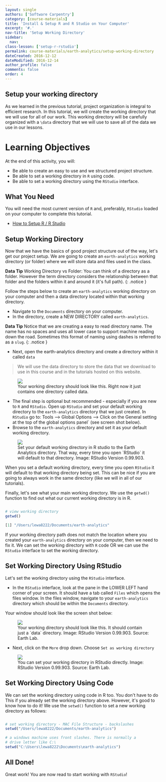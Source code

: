 ```yaml
---
layout: single
authors: ['Software Carpentry']
category: [course-materials]
title: 'Install & Setup R and R Studio on Your Computer'
excerpt: '#.'
nav-title: 'Setup Working Directory'
sidebar:
  nav:
class-lesson: ['setup-r-rstudio']
permalink: course-materials/earth-analytics/setup-working-directory
dateCreated: 2016-12-12
dateModified: 2016-12-14
author_profile: false
comments: false
order: 4
---
```



## Setup your working directory

As we learned in the previous tutorial, project organization is integral to
efficient research. In this tutorial, we will create the working directory that
we will use for all of our work. This working directory will be carefully
organized with a `\data` directory that we will use to save all of the data we
use in our lessons.

<div class='notice--success' markdown="1">

# Learning Objectives
At the end of this activity, you will:

* Be able to create an easy to use and we structured project structure.
* Be able to set a working directory in `R` using code.
* Be able to set a working directory using the `RStudio` interface.

## What You Need

You will need the most current version of `R` and, preferably, `RStudio` loaded on
your computer to complete this tutorial.

* [How to Setup R / R Studio](/course-materials/setup-r-rstudio)

</div>


## Setup Working Directory

Now that we have the basics of good project structure out of the way, let's get
our project setup. We are going to create an `earth-analytics` working directory
(or folder) where we will store data and files used in the class.

<i class="fa fa-star"></i> **Data Tip** Working Directory vs Folder: You can think
of a directory as a folder. However the term directory considers the relationship
between that folder and the folders within it and around it (it's full path).
{: .notice }

Follow the steps below to create an `earth-analytics` working directory on your
computer and then a data directory located within that working directory.

* Navigate to the `Documents` directory on your computer.
* In the directory, create a NEW DIRECTORY called `earth-analytics`.

<i class="fa fa-star"></i> **Data Tip** Notice that we are creating a easy to
read directory name. The name has no spaces and uses all lower case to support
machine reading down the road. Sometimes this format of naming using dashes is
referred to as a `slug`.
{: .notice }

* Next, open the earth-analytics directory and create a directory within it
called `data`

> We will use the data directory to store the data that we download to use in
> this course and in the tutorials hosted on this website.



<figure>
	<a href="{{ site.url }}/images/course-materials/earth-analytics/setup-r-rstudio/working-dir-os.png">
	<img src="{{ site.url }}/images/course-materials/earth-analytics/setup-r-rstudio/working-dir-os.png"></a>
	<figcaption> Your working directory should look like this. Right now it just
	contains one directory called data.
	</figcaption>
</figure>

* The final step is optional but recommended - especially if you are new to `R`
and `RStudio`. Open up `RStudio` and set your default working directory
to the `earth-analytics` directory that we just created. In `RStudio` go to:
Tools --> Global Options --> Click on the General setting at the top of the global
options panel` (see screen shot below).
* Browse to the `earth-analytics` directory and set it as your default working directory.

<figure>
	<a href="{{ site.url }}/images/course-materials/earth-analytics/setup-r-rstudio/r-studio-wd-setup.png">
	<img src="{{ site.url }}/images/course-materials/earth-analytics/setup-r-rstudio/r-studio-wd-setup.png"></a>
	<figcaption> Set your default working directory in R studio to the Earth Analytics
  directory. That way, every time you open `RStudio` it will default to that
  directory. Image: RStudio Version 0.99.903.
	</figcaption>
</figure>

When you set a default working directory, every time you open `RStudio` it will
default to that working directory being set. This can be nice if you are going
to always work in the same directory (like we will in all of our tutorials).

Finally, let's see what your main working directory. We use the  `getwd()` function
to find out what our current working directory is in R.


```r

# view working directory
getwd()

```


```r
[1] "/Users/lewa8222/Documents/earth-analytics"
```

If your working directory path does not match the location where you created your
`earth-analytics` directory on your computer, then we need to fix it. We can
set the working directory with `R` code OR we can use the `RStudio` interface to
set the working directory.

## Set Working Directory Using RStudio

Let's set the working directory using the `RStudio` interface.

* In the `RStudio` interface, look at the pane in the LOWER LEFT hand corner of your
screen. It should have a tab called `Files` which opens the files window. In
the files window, navigate to your `earth-analytics` directory which should be
within the `Documents` directory.

Your window should look like the screen shot below:

<figure>
	<a href="{{ site.url }}/images/course-materials/earth-analytics/setup-r-rstudio/working-directory.png">
	<img src="{{ site.url }}/images/course-materials/earth-analytics/setup-r-rstudio/working-directory.png"></a>
	<figcaption> Your working directory should look like this. It should contain
	just a `data` directory. Image: RStudio Version 0.99.903. Source: Earth Lab.
	</figcaption>
</figure>

* Next, click on the `More` drop down. Choose `Set as working directory`

<figure>
	<a href="{{ site.url }}/images/course-materials/earth-analytics/setup-r-rstudio/set-working-dir-rstudio.png">
	<img src="{{ site.url }}/images/course-materials/earth-analytics/setup-r-rstudio/set-working-dir-rstudio.png"></a>
	<figcaption> You can set your working directory in RStudio directly. Image: RStudio Version 0.99.903. Source: Earth Lab.
	</figcaption>
</figure>


## Set Working Directory Using Code

We can set the working directory  using code in R too. You don't have to do This
if you already set the working directory above. However, it's good to know how
to do it! We use the `setwd()` function to set a new working directory as follows:



```r

# set working directory - MAC File Structure - backslashes
setwd("/Users/lewa8222/Documents/earth-analytics")

# a windows machine uses front slashes. There is normally a
# drive letter like C:\
setwd("C:\Users\lewa8222\Documents\earth-analytics")

```

## All Done!
Great work! You are now read to start working with `RStudio`!
